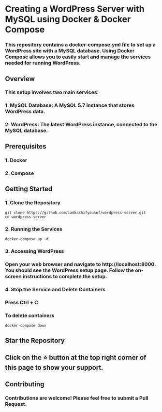 # __Creating a WordPress Server with MySQL using Docker & Docker Compose__
### This repository contains a docker-compose.yml file to set up a WordPress site with a MySQL database. Using Docker Compose allows you to easily start and manage the services needed for running WordPress.
## __Overview__
### This setup involves two main services:
### 1. __MySQL Database:__ A MySQL 5.7 instance that stores WordPress data.
### 2. __WordPress:__ The latest WordPress instance, connected to the MySQL database.


## __Prerequisites__
### 1. Docker
### 2. Compose


## __Getting Started__
### 1. Clone the Repository
```
git clone https://github.com/iamkashifyousuf/wordpress-server.git
cd wordpress-server
```

### 2. Running the Services
```
docker-compose up -d
```


### 3. Accessing WordPress
### Open your web browser and navigate to http://localhost:8000. You should see the WordPress setup page. Follow the on-screen instructions to complete the setup.

### 4. Stop the Service and Delete Containers
### Press Ctrl + C
### To delete containers
```
docker-compose down
```

## __Star the Repository__
## Click on the ⭐️ button at the top right corner of this page to show your support.

## __Contributing__
### Contributions are welcome! Please feel free to submit a Pull Request.

